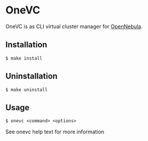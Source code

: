 # OneVC

OneVC is as CLI virtual cluster manager for [OpenNebula](http://opennebula.org).

## Installation
    $ make install
    
## Uninstallation
    $ make uninstall
    
## Usage
    $ onevc <command> <options>
    
See onevc help text for more information